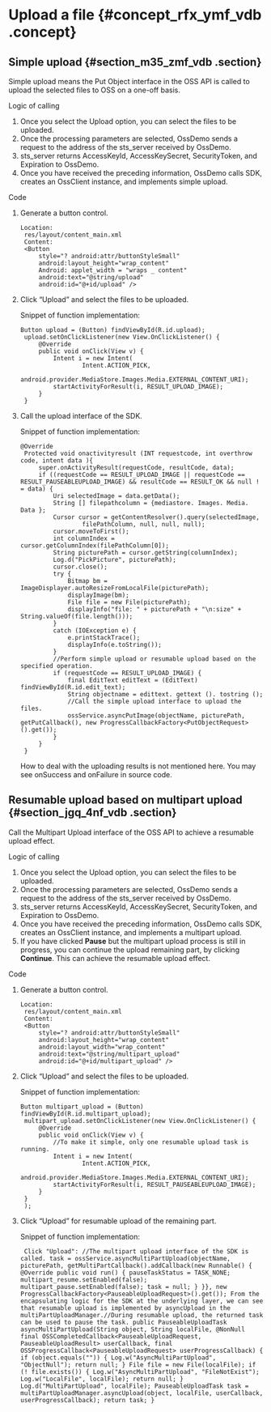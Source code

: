 # Upload a file {#concept_rfx_ymf_vdb .concept}

## Simple upload {#section_m35_zmf_vdb .section}

Simple upload means the Put Object interface in the OSS API is called to upload the selected files to OSS on a one-off basis.

Logic of calling

1.  Once you select the Upload option, you can select the files to be uploaded.
2.  Once the processing parameters are selected, OssDemo sends a request to the address of the sts\_server received by OssDemo.
3.  sts\_server returns AccessKeyId, AccessKeySecret, SecurityToken, and Expiration to OssDemo.
4.  Once you have received the preceding information, OssDemo calls SDK, creates an OssClient instance, and implements simple upload.

Code

1.  Generate a button control.

    ```
    Location:
     res/layout/content_main.xml
     Content:
     <Button
         style="? android:attr/buttonStyleSmall"
         android:layout_height="wrap_content"
         Android: applet_width = "wraps _ content"
         android:text="@string/upload"
         android:id="@+id/upload" />
    ```

2.  Click “Upload” and select the files to be uploaded. 

    Snippet of function implementation:

    ```
    Button upload = (Button) findViewById(R.id.upload);
     upload.setOnClickListener(new View.OnClickListener() {
         @Override
         public void onClick(View v) {
             Intent i = new Intent(
                     Intent.ACTION_PICK,
                     android.provider.MediaStore.Images.Media.EXTERNAL_CONTENT_URI);
             startActivityForResult(i, RESULT_UPLOAD_IMAGE);
         }
     }
    ```

3.  Call the upload interface of the SDK.

    Snippet of function implementation:

    ```
    @Override
     Protected void onactivityresult (INT requestcode, int overthrow code, intent data ){
         super.onActivityResult(requestCode, resultCode, data);
         if ((requestCode == RESULT_UPLOAD_IMAGE || requestCode == RESULT_PAUSEABLEUPLOAD_IMAGE) && resultCode == RESULT_OK && null ! = data) {
             Uri selectedImage = data.getData();
             String [] filepathcolumn = {mediastore. Images. Media. Data };
             Cursor cursor = getContentResolver().query(selectedImage,
                     filePathColumn, null, null, null);
             cursor.moveToFirst();
             int columnIndex = cursor.getColumnIndex(filePathColumn[0]);
             String picturePath = cursor.getString(columnIndex);
             Log.d("PickPicture", picturePath);
             cursor.close();
             try {
                 Bitmap bm = ImageDisplayer.autoResizeFromLocalFile(picturePath);
                 displayImage(bm);
                 File file = new File(picturePath);
                 displayInfo("file: " + picturePath + "\n:size" + String.valueOf(file.length()));
             }
             catch (IOException e) {
                 e.printStackTrace();
                 displayInfo(e.toString());
             }
             //Perform simple upload or resumable upload based on the specified operation.
             if (requestCode == RESULT_UPLOAD_IMAGE) {
                 final EditText editText = (EditText) findViewById(R.id.edit_text);
                 String objectname = edittext. gettext (). tostring ();
                 //Call the simple upload interface to upload the files.
                 ossService.asyncPutImage(objectName, picturePath, getPutCallback(), new ProgressCallbackFactory<PutObjectRequest>().get());
             }
         }
     }
    ```

    How to deal with the uploading results is not mentioned here. You may see onSuccess and onFailure in source code.


## Resumable upload based on multipart upload {#section_jgq_4nf_vdb .section}

Call the Multipart Upload interface of the OSS API to achieve a resumable upload effect.

Logic of calling

1.  Once you select the Upload option, you can select the files to be uploaded.
2.  Once the processing parameters are selected, OssDemo sends a request to the address of the sts\_server received by OssDemo.
3.  sts\_server returns AccessKeyId, AccessKeySecret, SecurityToken, and Expiration to OssDemo.
4.  Once you have received the preceding information, OssDemo calls SDK, creates an OssClient instance, and implements a multipart upload.
5.  If you have clicked **Pause** but the multipart upload process is still in progress, you can continue the upload remaining part, by clicking **Continue**. This can achieve the resumable upload effect.

Code

1.  Generate a button control.

    ```
    Location:
     res/layout/content_main.xml
     Content:
     <Button
         style="? android:attr/buttonStyleSmall"
         android:layout_height="wrap_content"
         android:layout_width="wrap_content"
         android:text="@string/multipart_upload"
         android:id="@+id/multipart_upload" />
    ```

2.  Click “Upload” and select the files to be uploaded. 

    Snippet of function implementation:

    ```
    Button multipart_upload = (Button) findViewById(R.id.multipart_upload);
     multipart_upload.setOnClickListener(new View.OnClickListener() {
         @Override
         public void onClick(View v) {
             //To make it simple, only one resumable upload task is running.
             Intent i = new Intent(
                     Intent.ACTION_PICK,
                     android.provider.MediaStore.Images.Media.EXTERNAL_CONTENT_URI);
             startActivityForResult(i, RESULT_PAUSEABLEUPLOAD_IMAGE);
         }
     }
     );
    ```

3.  Click “Upload” for resumable upload of the remaining part.

    Snippet of function implementation:

    ```
     Click "Upload": //The multipart upload interface of the SDK is called. task = ossService.asyncMultiPartUpload(objectName, picturePath, getMultiPartCallback().addCallback(new Runnable() { @Override public void run() { pauseTaskStatus = TASK_NONE; multipart_resume.setEnabled(false); multipart_pause.setEnabled(false); task = null; } }}, new ProgressCallbackFactory<PauseableUploadRequest>().get()); From the encapsulating logic for the SDK at the underlying layer, we can see that resumable upload is implemented by asyncUpload in the multiPartUploadManager.//During resumable upload, the returned task can be used to pause the task. public PauseableUploadTask asyncMultiPartUpload(String object, String localFile, @NonNull final OSSCompletedCallback<PauseableUploadRequest, PauseableUploadResult> userCallback, final OSSProgressCallback<PauseableUploadRequest> userProgressCallback) { if (object.equals("")) { Log.w("AsyncMultiPartUpload", "ObjectNull"); return null; } File file = new File(localFile); if (! file.exists()) { Log.w("AsyncMultiPartUpload", "FileNotExist"); Log.w("LocalFile", localFile); return null; } Log.d("MultiPartUpload", localFile); PauseableUploadTask task = multiPartUploadManager.asyncUpload(object, localFile, userCallback, userProgressCallback); return task; }
    ```


